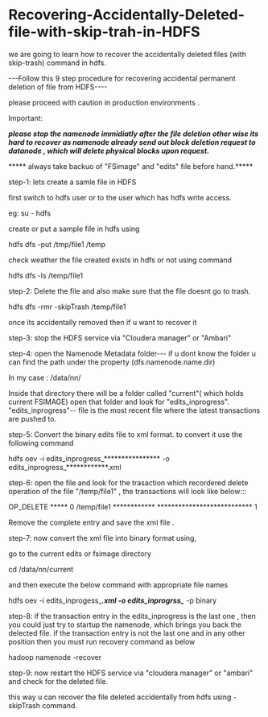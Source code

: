 # Recovering-Accidentally-Deleted-file-with-skip-trah-in-HDFS
we are going to learn how to recover the accidentally deleted files (with skip-trash) command in hdfs.


---Follow this 9 step procedure for recovering accidental permanent deletion of file from HDFS----

please proceed with caution in production environments .

Important:

*****please stop the namenode immidiatly after the file deletion other wise its hard to recover as namenode already send out block deletion 
request to datanode , which will delete physical blocks upon request.*****

***** always take backuo of "FSimage" and "edits" file before hand.*****

step-1: lets create a samle file in HDFS

   first switch to hdfs user or to the user which has hdfs write access.
   
   eg: su - hdfs
   
   create or put a sample file in hdfs using
   
   hdfs dfs -put /tmp/file1 /temp
   
   check weather the file created exists in hdfs or not using command
   
   hdfs dfs -ls /temp/file1
   
step-2: Delete the file and also make sure that the file doesnt go to trash.

   hdfs dfs -rmr -skipTrash /temp/file1
   
 once its accidentally removed then if u want to recover it 
 
step-3: stop the HDFS service via "Cloudera manager" or "Ambari"

step-4: open the Namenode Metadata folder--- if u dont know the folder u can find the path under the property (dfs.namenode.name.dir)

   In my case : /data/nn/
   
 Inside that directory there will be a folder called "current"( which holds current FSIMAGE) open that folder and look for "edits_inprogress". 
 "edits_inprogress"-- file is the most recent file where the latest transactions are pushed to.

step-5: Convert the binary edits file to xml format. to convert it use the following command

  hdfs oev -i edits_inprogress_**************** -o edits_inprogress_************.xml 
  
step-6: open the file and look for the trasaction which recordered delete operation of the file "/temp/file1" , the transactions will look like below:::

 <RECORD>
  <OPCODE>OP_DELETE</OPCODE>
  <DATA>
    <TXID>*****</TXID>
    <LENGTH>0</LENGTH>
    <PATH>/temp/file1</PATH>
    <TIMESTAMP>************</TIMESTAMP>
    <RPC_CLIENTID>***************************</RPC_CLIENTID>
    <RPC_CALLID>1</RPC_CALLID>
  </DATA>
 </RECORD>


Remove the complete entry and save the xml file .

step-7: now convert the xml file into binary format using,

 go to the current edits or fsimage directory 
 
 cd /data/nn/current 
 
 and then execute the below command with appropriate file names
 
 hdfs oev -i edits_inprogess_*************.xml -o edits_inprogrss_************* -p binary
 
step-8: if the transaction entry in the edits_inprogress is the last one , then you could just try to startup the namenode, which brings 
you back the delected file. 
 if the transaction entry is not the last one and in any other position then you must run recovery command as below
  
  hadoop namenode -recover
  
 step-9: now restart the HDFS service via "cloudera manager" or "ambari" and check for the deleted file.
 
 
 this way u can recover the file deleted accidentally from hdfs using -skipTrash command.
 
 


